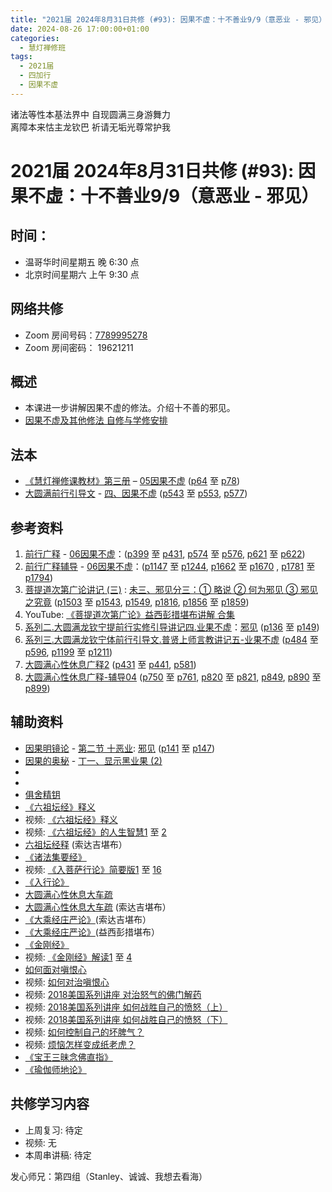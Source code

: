 ```yaml
---
title: "2021届 2024年8月31日共修 (#93): 因果不虚：十不善业9/9（意恶业 - 邪见）"
date: 2024-08-26 17:00:00+01:00
categories:
  - 慧灯禅修班
tags:
  - 2021届
  - 四加行
  - 因果不虚
---
```

诸法等性本基法界中 自现圆满三身游舞力\
离障本来怙主龙钦巴 祈请无垢光尊常护我

# 2021届 2024年8月31日共修 (#93): 因果不虚：十不善业9/9（意恶业 - 邪见）

## 时间：

* 温哥华时间星期五 晚 6:30 点
* 北京时间星期六 上午 9:30 点

## 网络共修

* Zoom 房间号码：[7789995278](https://us02web.zoom.us/j/7789995278?pwd=VjZmbWJFY2k2K0E5RVB2cTNIQmhqUT09)
* Zoom 房间密码： 19621211

## 概述

* 本课进一步讲解因果不虚的修法。介绍十不善的邪见。 
* [因果不虚及其他修法 自修与学修安排 ](https://fohuifayu.com/index.php/huideng-jiangtang/chanxiuke/zen-03/8655-zen03-ygbx)

## 法本

* [《慧灯禅修课教材》第三册](https://huidengchanxiu.net/books/b3/) – [05因果不虚](https://huidengchanxiu.net/books/b3/3-05) ([p64](https://huidengchanxiu.net/books/b3/3-05/#p64) 至 [p78](https://huidengchanxiu.net/books/b3/3-05/#p78))
* [大圆满前行引导文](https://huidengchanxiu.net/books/dymqx) - [四、因果不虚](https://huidengchanxiu.net/books/dymqx/#%E5%9B%9B%E5%9B%A0%E6%9E%9C%E4%B8%8D%E8%99%9A) ([p543](https://huidengchanxiu.net/books/dymqx/#p543) 至 [p553](https://huidengchanxiu.net/books/dymqx/#p553), [p577](https://huidengchanxiu.net/books/dymqx/#p577))

## 参考资料

1. [](https://huidengchanxiu.net/refs/qxgs/fudao/qxgsfd-06yg#%E5%89%8D%E8%A1%8C%E5%B9%BF%E9%87%8A059%E8%AF%BE-%E6%B3%95%E5%B8%88%E8%BE%85%E5%AF%BC%E7%AD%94%E7%96%91%E6%99%BA%E8%AF%9A%E5%A0%AA%E5%B8%83)[前行广释](https://huidengchanxiu.net/refs/qxgs) - [06因果不虚](https://huidengchanxiu.net/refs/qxgs/qxgs-06yg)：[](https://huidengchanxiu.net/refs/qxgs/qxgs-06yg/#%E5%89%8D%E8%A1%8C%E5%B9%BF%E9%87%8A%E7%AC%AC064%E8%AF%BE)([p399](https://huidengchanxiu.net/refs/qxgs/qxgs-06yg/#p399) 至 [p431](https://huidengchanxiu.net/refs/qxgs/qxgs-06yg/#p431), [p574](https://huidengchanxiu.net/refs/qxgs/qxgs-06yg/#p574) 至 [p576](https://huidengchanxiu.net/refs/qxgs/qxgs-06yg/#p576), [p621](https://huidengchanxiu.net/refs/qxgs/qxgs-06yg/#p621) 至 [p622](https://huidengchanxiu.net/refs/qxgs/qxgs-06yg/#p622))
2. [](https://huidengchanxiu.net/refs/qxgs/qxgs-06yg#%E5%89%8D%E8%A1%8C%E5%B9%BF%E9%87%8A%E7%AC%AC060%E8%AF%BE)[前行广释辅导](https://huidengchanxiu.net/refs/fudao) - [06因果不虚](https://huidengchanxiu.net/refs/qxgs/fudao/qxgsfd-06yg)：[](https://huidengchanxiu.net/refs/qxgs/fudao/qxgsfd-06yg/#%E5%89%8D%E8%A1%8C%E5%B9%BF%E9%87%8A%E7%AC%AC064%E8%AF%BE%E8%BE%85%E5%AF%BC)([p1147](https://huidengchanxiu.net/refs/qxgs/fudao/qxgsfd-06yg/#p1147) 至 [p1244](https://huidengchanxiu.net/refs/qxgs/fudao/qxgsfd-06yg/#p1244), [p1662](https://huidengchanxiu.net/refs/qxgs/fudao/qxgsfd-06yg/#p1662) 至 [p1670](https://huidengchanxiu.net/refs/qxgs/fudao/qxgsfd-06yg/#p1670) , [p1781](https://huidengchanxiu.net/refs/qxgs/fudao/qxgsfd-06yg/#p1781) 至 [p1794](https://huidengchanxiu.net/refs/qxgs/fudao/qxgsfd-06yg/#p1794))
3. [](https://huidengchanxiu.net/refs/qxgs/fudao/qxgsfd-06yg#%E5%89%8D%E8%A1%8C%E5%B9%BF%E9%87%8A059%E8%AF%BE-%E6%B3%95%E5%B8%88%E8%BE%85%E5%AF%BC%E7%AD%94%E7%96%91%E6%99%BA%E8%AF%9A%E5%A0%AA%E5%B8%83)[](https://huidengchanxiu.net/refs/qxgs/fudao/qxgsfd-06yg/#%E5%89%8D%E8%A1%8C%E5%B9%BF%E9%87%8A064%E8%AF%BE-%E6%B3%95%E5%B8%88%E8%BE%85%E5%AF%BC%E7%AD%94%E7%96%91%E6%99%BA%E8%AF%9A%E5%A0%AA%E5%B8%83)[菩提道次第广论讲记 (三)](https://huidengchanxiu.net/refs/ptdcdgl/3/) : [未三、邪见分三：① 略说 ② 何为邪见 ③ 邪见之究竟](https://huidengchanxiu.net/refs/ptdcdgl/3/#%E6%9C%AA%E4%B8%89%E9%82%AA%E8%A7%81%E5%88%86%E4%B8%89-%E7%95%A5%E8%AF%B4--%E4%BD%95%E4%B8%BA%E9%82%AA%E8%A7%81--%E9%82%AA%E8%A7%81%E4%B9%8B%E7%A9%B6%E7%AB%9F) ([p1503](https://huidengchanxiu.net/refs/ptdcdgl/3/#p1503) 至 [p1543](https://huidengchanxiu.net/refs/ptdcdgl/3/#p1543), [p1549](https://huidengchanxiu.net/refs/ptdcdgl/3/#p1549), [p1816](https://huidengchanxiu.net/refs/ptdcdgl/3/#p1816), [p1856](https://huidengchanxiu.net/refs/ptdcdgl/3/#p1856) 至 [p1859](https://huidengchanxiu.net/refs/ptdcdgl/3/#p1859))
4. YouTube: [《菩提道次第广论》益西彭措堪布讲解 合集](https://www.youtube.com/playlist?list=PLvhysUtdbxCBq9MxPLr6pauLmbwndXY9o)[](https://huidengchanxiu.net/refs/xmfw/s2/s2-sxyd4-ygbx)
5. [系列二.大圆满龙钦宁提前行实修引导讲记四.业果不虚](https://huidengchanxiu.net/refs/xmfw/s2/s2-sxyd4-ygbx)：[邪见](https://huidengchanxiu.net/refs/xmfw/s2/s2-sxyd4-ygbx/#%E9%82%AA%E8%A7%81) ([p136](https://huidengchanxiu.net/refs/xmfw/s2/s2-sxyd4-ygbx/#p136) 至 [p149](https://huidengchanxiu.net/refs/xmfw/s2/s2-sxyd4-ygbx/#p149))
6. [系列三.大圆满龙钦宁体前行引导文.普贤上师言教讲记五-业果不虚](https://huidengchanxiu.net/refs/xmfw/s3/s3-ydw5-ygbx) ([p484](https://huidengchanxiu.net/refs/xmfw/s3/s3-ydw5-ygbx/#p484) 至 [p596](https://huidengchanxiu.net/refs/xmfw/s3/s3-ydw5-ygbx/#p596), [p1199](https://huidengchanxiu.net/refs/xmfw/s3/s3-ydw5-ygbx/#p1199) 至 [p1211](https://huidengchanxiu.net/refs/xmfw/s3/s3-ydw5-ygbx/#p1211))
7. [大圆满心性休息广释2](https://huidengchanxiu.net/refs/dymxxxx/dymxxxx-gs2)[](https://huidengchanxiu.net/refs/dymxxxx/dymxxxx-gs2#%E7%AC%AC%E4%BA%8C%E5%8D%81%E4%BA%8C%E8%AF%BE) ([p431](https://huidengchanxiu.net/refs/dymxxxx/dymxxxx-gs2/#p431) 至 [p441](https://huidengchanxiu.net/refs/dymxxxx/dymxxxx-gs2/#p441), [p581](https://huidengchanxiu.net/refs/dymxxxx/dymxxxx-gs2/#p581))
8. [大圆满心性休息广释-辅导04](https://huidengchanxiu.net/refs/dymxxxx/fudao/fd-04/) ([p750](https://huidengchanxiu.net/refs/dymxxxx/fudao/fd-04/#p750) 至 [p761](https://huidengchanxiu.net/refs/dymxxxx/fudao/fd-04/#p761), [p820](https://huidengchanxiu.net/refs/dymxxxx/fudao/fd-04/#p820) 至 [p821](https://huidengchanxiu.net/refs/dymxxxx/fudao/fd-04/#p821), [p849](https://huidengchanxiu.net/refs/dymxxxx/fudao/fd-04/#p849), [p890](https://huidengchanxiu.net/refs/dymxxxx/fudao/fd-04/#p890) 至 [p899](https://huidengchanxiu.net/refs/dymxxxx/fudao/fd-04/#p899))

## **辅助资料**[](https://huidengchanxiu.net/refs/misc/zfncj01)[](https://www.huidengvan.com/posts/2023-08-05-2021%E5%B1%8A-2023%E5%B9%B48%E6%9C%8812%E6%97%A5%E5%85%B1%E4%BF%AE-46-%E8%BD%AE%E5%9B%9E%E8%BF%87%E6%82%A3%E6%95%B4%E4%BD%932-2%E4%B8%89%E6%A0%B9%E6%9C%AC%E8%8B%A6/)

* [](https://www.huidengvan.com/tags/%E4%BD%9B%E8%AF%B4%E7%A8%BB%E7%A7%86%E7%BB%8F/)[因果明镜论](https://huidengchanxiu.net/refs/misc/ygmjl) - [第二节 十恶业](https://huidengchanxiu.net/refs/misc/ygmjl#%E7%AC%AC%E4%BA%8C%E8%8A%82-%E5%8D%81%E6%81%B6%E4%B8%9A): [邪见](https://huidengchanxiu.net/refs/misc/ygmjl/#%E5%8D%81-%E9%82%AA%E8%A7%81) ([p141](https://huidengchanxiu.net/refs/misc/ygmjl/#p141) 至 [p147](https://huidengchanxiu.net/refs/misc/ygmjl/#p147))
* [因果的奥秘](https://www.xianmixuezi.com/%E9%81%93%E6%AC%A1%E7%AC%AC%E6%96%87%E5%BA%93/%E4%B8%80%E4%B8%89%E5%9B%A0%E6%9E%9C%E7%9A%84%E5%A5%A5%E7%A7%98) - [丁一、显示黑业果 (2)](https://www.xianmixuezi.com/%E9%81%93%E6%AC%A1%E7%AC%AC%E6%96%87%E5%BA%93/%E4%B8%80%E4%B8%89%E5%9B%A0%E6%9E%9C%E7%9A%84%E5%A5%A5%E7%A7%98/%E4%B8%81%E4%B8%80%E6%98%BE%E7%A4%BA%E9%BB%91%E4%B8%9A%E6%9E%9C2)
*
* [](https://www.xianmixuezi.com/%E9%81%93%E6%AC%A1%E7%AC%AC%E6%96%87%E5%BA%93/%E4%B8%80%E4%B8%89%E5%9B%A0%E6%9E%9C%E7%9A%84%E5%A5%A5%E7%A7%98/%E4%B8%81%E4%B8%80%E6%98%BE%E7%A4%BA%E9%BB%91%E4%B8%9A%E6%9E%9C2)
* [俱舍精钥](https://www.riyuebianzhao.com/%E4%BA%94%E8%AE%BA/%E4%BF%B1%E8%88%8D%E7%B2%BE%E9%92%A5)
* [《六祖坛经》释义](https://fohuifayu.com/index.php/huideng-zhiguang/dianzi-congshu/jingdian-jiedu/jingdian-jiedu-7)
* 视频: [《六祖坛经》释义](https://fohuifayu.com/index.php/huideng-jiangtang/jingdian-jiedu/liuzu-tanjing)
* 视频: [](https://fohuifayu.com/index.php/huideng-jiangtang/jingdian-jiedu/liuzu-tanjing)[《六祖坛经》的人生智慧1](https://fohuifayu.com/index.php/huideng-jiangtang/rensheng-zhihui/renshengzhihui-xilie/4168-l19022) 至 [2](https://fohuifayu.com/index.php/huideng-jiangtang/rensheng-zhihui/renshengzhihui-xilie/4201-l19023)
* [六祖坛经释](https://www.riyuebianzhao.com/%E5%88%9D%E7%BA%A7/%E5%AD%A6%E7%BB%8F/%E5%85%AD%E7%A5%96%E5%9D%9B%E7%BB%8F%E9%87%8A) (索达吉堪布）
* [《诸法集要经》](https://www.google.com/search?client=firefox-b-d&q=%E8%AF%B8%E6%B3%95%E9%9B%86%E8%A6%81%E7%BB%8F)
* 视频: [](https://fohuifayu.com/index.php/huideng-jiangtang/jingdian-jiedu/liuzu-tanjing)[《入菩萨行论》简要版1](<《入菩萨行论》简要版1 >) 至 [16](https://fohuifayu.com/index.php/huideng-jiangtang/rensheng-zhihui/fojiao-xinlixue/9330-l23021)
* [《入行论》](https://www.riyuebianzhao.com/%E5%88%9D%E7%BA%A7/%E5%85%A5%E8%A1%8C%E8%AE%BA/%E5%85%A5%E8%8F%A9%E8%90%A8%E8%A1%8C%E8%AE%BA)
* [大圆满心性休息大车疏](https://fohuifayu.com/index.php/other-column/xiangguan-jinglun/lundian/xiuxi-dacheshu)
* [大圆满心性休息大车疏](https://www.riyuebianzhao.com/%E9%AB%98%E7%BA%A7/%E4%BF%AE%E5%BF%83/%E5%A4%A7%E5%9C%86%E6%BB%A1%E5%BF%83%E6%80%A7%E4%BC%91%E6%81%AF%E5%A4%A7%E8%BD%A6%E7%96%8F) (索达吉堪布）
* [《大乘经庄严论》](https://www.riyuebianzhao.com/%E4%BA%94%E8%AE%BA/%E5%A4%A7%E4%B9%98%E7%BB%8F%E5%BA%84%E4%B8%A5%E8%AE%BA)(索达吉堪布）
* [《大乘经庄严论》](https://www.xianmixuezi.com/%E5%BC%A5%E5%8B%92%E4%BA%94%E8%AE%BA%E7%B3%BB%E5%88%97/%E4%B8%89%E5%A4%A7%E4%B9%98%E7%BB%8F%E5%BA%84%E4%B8%A5%E8%AE%BA)(益西彭措堪布）
* [《金刚经》](https://fohuifayu.com/index.php/other-column/xiangguan-jinglun/jingdian/jingang-jing/8374-d00105)
* 视频: [](https://fohuifayu.com/index.php/huideng-jiangtang/jingdian-jiedu/liuzu-tanjing)[《金刚经》解读1](https://fohuifayu.com/index.php/huideng-jiangtang/rensheng-zhihui/fojiao-xinlixue/9596-l24011) 至 [4](https://fohuifayu.com/index.php/huideng-jiangtang/rensheng-zhihui/fojiao-xinlixue/9612-l24014)
* [如何面对嗔恨心](https://fohuifayu.com/index.php/huideng-zhiguang/huideng-series/shi-ce/8193-a00120?title=%E9%87%91%E5%88%9A%E7%BB%8F#anchor)
* 视频: [如何对治嗔恨心](https://fohuifayu.com/index.php/huideng-jiangtang/fofa-jianxiu/ruhe-duizhi-fannao/589-l12007)
* 视频: [2018美国系列讲座 对治怒气的佛门解药](https://fohuifayu.com/index.php/huideng-jiangtang/huanqiu-xilie/mei-guo/2958-l18045)
* 视频: [2018美国系列讲座 如何战胜自己的愤怒（上）](https://fohuifayu.com/index.php/huideng-jiangtang/huanqiu-xilie/mei-guo/2960-l18054)
* 视频: [2018美国系列讲座 如何战胜自己的愤怒（下）](https://fohuifayu.com/index.php/huideng-jiangtang/huanqiu-xilie/mei-guo/2943-l18055)
* 视频: [如何控制自己的坏脾气？](https://fohuifayu.com/index.php/huideng-jiangtang/fofa-jianxiu/xiuxing-cidi/4007-l15029)
* 视频: [烦恼怎样变成纸老虎？](https://fohuifayu.com/index.php/shipin-jingcui/wenda-zhailu/3669-w22016-v02)
* [《宝王三昧念佛直指》](http://fowap.goodweb.net.cn/news/news_view.asp?newsid=9453)
* [《瑜伽师地论》](http://www.shixiu.net/dujing/fojing/zg-yj/4990.html)

[](http://www.shixiu.net/dujing/fojing/jingjibu/2126.html)

## **共修学习内容**

* 上周复习: [](/f/up/串讲稿-人生八苦.pdf)待定
* [](/f/up/串讲稿-人生八苦.pdf)视频: [](https://fohuifayu.com/index.php/huideng-jiangtang/fofa-jianxiu/chuli-xin/671-l11034)无
* 本周串讲稿: 待定

发心师兄：第四组（Stanley、诚诚、我想去看海）
